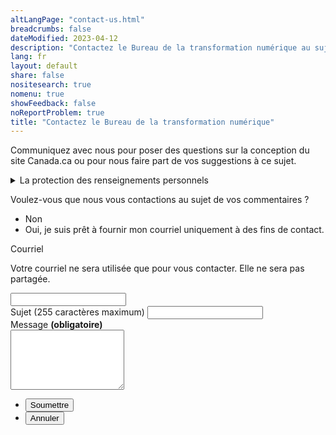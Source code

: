 ```yaml
---
altLangPage: "contact-us.html"
breadcrumbs: false
dateModified: 2023-04-12
description: "Contactez le Bureau de la transformation numérique au sujet du système de conception Canada.ca."
lang: fr
layout: default
share: false
nositesearch: true
nomenu: true
showFeedback: false
noReportProblem: true
title: "Contactez le Bureau de la transformation numérique"
---
```

Communiquez avec nous pour poser des questions sur la conception du site Canada.ca ou pour nous faire part de vos suggestions à ce sujet.

<div class="row">
  <div class="col-md-8">
    <details class="mrgn-tp-lg">
      <summary>La protection des renseignements personnels</summary>
      <p class="mrgn-tp-lg">Nous recueillons les informations personnelles que vous soumettez au moyen du présent formulaire permettant de communiquer avec nous en vertu de <i>la Loi sur la gestion des finances publiques</i>, afin de pouvoir vous répondre. Les renseignements demandés sont fournis sur une base volontaire. Les renseignements personnels recueillis seront mis à la disposition du personnel du programme chargé de l'administration du site web et seront utilisés et protégés conformément à <i>la Loi sur la protection des renseignements personnels</i> et tel qu’il est indiqué dans le fichier de renseignements personnels POU 914 - Communications publiques. En vertu de <i>la Loi sur la protection des renseignements personnels</i>, qui protège vos renseignements personnels, vous avez le droit de consulter ces renseignements et de demander que des corrections y soient apportées. Si vous avez des questions à propos des présents renseignements sur la protection des renseignements personnels, veuillez communiquer avec le coordinateur/la coordonnatrice de l’accès à l’information et de la protection des renseignements personnels (AIPRP) du SCT. Si la réponse du SCT à vos préoccupations en matière de protection des renseignements personnels ne vous satisfait pas, vous pouvez communiquer avec le Commissariat à la protection de la vie privée.</p>
      <h2>Coordonnées</h2>
      <p>Coordonnateur/Coordonnatrice de l’AIPRP du Conseil du Trésor</p>
      <ul>
        <li>Téléphone&nbsp;: 1-866-312-1511</li>
        <li>Courriel&nbsp;: <a href="mailto:ATIP.AIPRP@tbs-sct.gc.ca">ATIP.AIPRP@tbs-sct.gc.ca</a></li>
      </ul>
      <p>Autres coordonnées</p>
      <ul>
        <li><a href="https://www.priv.gc.ca/fr/communiquer-avec-le-commissariat/">Commissariat à la protection de la vie privée du Canada</a></li>
      </ul>
      <h2>Références</h2>
      <ul>
        <li><a href="https://laws-lois.justice.gc.ca/fra/lois/p-21/index.html"><i>Loi sur la protection des renseignements personnels</i></a></li>
        <li><a href="https://www.canada.ca/fr/secretariat-conseil-tresor/services/acces-information-protection-reseignements-personnels/acces-information/renseignements-programmes-fonds-renseignements/fichiers-renseignements-personnels-ordinaires.html#pou914">Fichier de renseignements personnels POU 914 - Communications publiques</a></li>
      </ul>
    </details>
  </div>
</div>

<div class="wb-frmvld row">
  <form action="merci.html" method="get" id="contact-dto" class="mrgn-tp-lg col-md-8 gc-font-2019" netlify>
    <input type="hidden" value="" name="referer" id="referrer">
    <div class="wb-fieldflow" data-wb-fieldflow='{"noForm": true, "renderas":"radio", "gcChckbxrdio":true}'>
      <p>Voulez-vous que nous vous contactions au sujet de vos commentaires&nbsp;?</p>
      <ul>
        <li data-wb-fieldflow='{"action": "query", "name": "feedback_type", "value": "feedback_type1"}'>Non</li>
        <li data-wb-fieldflow='[
          {"action": "toggle", "toggle": "#email_request_other", "live":true },
          {"action": "query", "name": "feedback_type", "value": "feedback_type3" }
          ]'>Oui, je suis prêt à fournir mon courriel uniquement à des fins de contact.</li>
      </ul>
    </div>
    <div id="email_request_other" class="hidden">
      <div class="form-group">
        <label for="email1"><span class="field-name">Courriel</span></label>
        <p>Votre courriel ne sera utilisée que pour vous contacter. Elle ne sera pas partagée.</p>
        <div class="row">
          <div class="col-md-8">
            <input class="form-control input-lg full-width" id="email1" name="email1" type="email" autocomplete="email" />
          </div>
        </div>
      </div>
    </div>
    <div class="form-group">
      <label for="subject1"><span class="field-name">Sujet (255 caractères maximum)</span></label>
      <input class="form-control full-width" id="subject1" name="subject1" type="text" data-rule-minlength="2">
    </div>         
    <div class="form-group">
      <label for="message" class="required gc-font-2019"><span class="field-name">Message</span> <strong class="required" aria-hidden="true">(obligatoire)</strong></label>
      <div>
        <textarea class="form-control full-width required" rows="6" id="message" name="message"></textarea>
      </div>
    </div>
    <ul class="list-unstyled list-inline mrgn-tp-lg">
      <li> <button type="submit" class="btn btn-lg btn-primary">Soumettre</button> </li>
      <li><button type="reset" class="btn btn-lg btn-link">Annuler</button></li>
    </ul>
  </form>
</div>
<script>
  document.getElementById("referrer").value = document.referrer;
</script>
